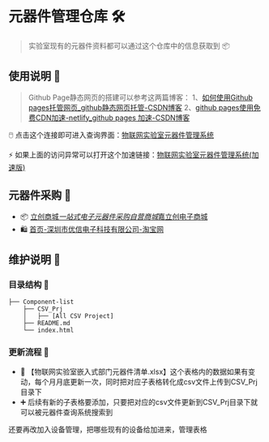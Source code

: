 # 元器件管理仓库 🛠️

> 实验室现有的元器件资料都可以通过这个仓库中的信息获取到 📦
> 

## 使用说明 📖

> Github Page静态网页的搭建可以参考这两篇博客：                                                                                   1、[如何使用Github pages托管网页_github静态网页托管-CSDN博客](https://blog.csdn.net/Tim_Cookerr/article/details/125582436?ops_request_misc=%257B%2522request%255Fid%2522%253A%2522f3b2c823f92d82c73796ae53b6c12a59%2522%252C%2522scm%2522%253A%252220140713.130102334..%2522%257D&request_id=f3b2c823f92d82c73796ae53b6c12a59&biz_id=0&utm_medium=distribute.pc_search_result.none-task-blog-2~all~baidu_landing_v2~default-7-125582436-null-null.142^v102^pc_search_result_base2&utm_term=github%20pages&spm=1018.2226.3001.4187)                                                 2、[github pages使用免费CDN加速-netlify_github pages 加速-CSDN博客](https://blog.csdn.net/q2158798/article/details/149050188?ops_request_misc=%257B%2522request%255Fid%2522%253A%2522e0293a1f84b781f87a44a35b794386ca%2522%252C%2522scm%2522%253A%252220140713.130102334..%2522%257D&request_id=e0293a1f84b781f87a44a35b794386ca&biz_id=0&utm_medium=distribute.pc_search_result.none-task-blog-2~all~sobaiduend~default-1-149050188-null-null.142^v102^pc_search_result_base2&utm_term=github%20pages%E5%8A%A0%E9%80%9F&spm=1018.2226.3001.4187)
> 

🖱️ 点击这个连接即可进入查询界面：[物联网实验室元器件管理系统](https://csust-iotqrs.github.io/Component-list/)

⚡ 如果上面的访问异常可以打开这个加速链接：[物联网实验室元器件管理系统(加速版)](https://component-list-1.netlify.app/)

## 元器件采购 🛒

- 📦 [立创商城*一站式电子元器件采购自营商城*嘉立创电子商城](https://www.szlcsc.com/?lcsc_vid=Q1dcAwVfFFlfVwdeRwdcA1QFQ1VdAwBWFQVXAlBTE1cxVl%E6%9E%81%E9%80%9F%E6%A8%A1%E5%BC%8FQVRZVFJeRlFWUzsOAxUeFF5JWAIASQYPGQZABAsLWA%3D%3D)
- 🛍️ [首页-深圳市优信电子科技有限公司-淘宝网](https://shop131282813.taobao.com/?spm=a21n57.shop_search.0.0.603724c9fh0J0Z)

## 维护说明 🔧

### 目录结构 📁

```
├── Component-list
    ├── CSV_Prj
    │   ├── [All CSV Project] 
    ├── README.md
    └── index.html
```

### 更新流程 🔄

- 📅 【物联网实验室嵌入式部门元器件清单.xlsx】这个表格内的数据如果有变动，每个月月底更新一次，同时把对应子表格转化成csv文件上传到CSV_Prj目录下
- ➕ 后续有新的子表格要添加，只要把对应的csv文件更新到CSV_Prj目录下就可以被元器件查询系统搜索到

还要再改加入设备管理，把哪些现有的设备给加进来，管理表格
